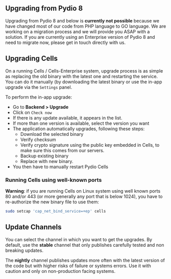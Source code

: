 ## Upgrading from Pydio 8

Upgrading from Pydio 8 and below is **currently not possible** because we have changed most of our code from PHP language to GO language. We are working on a migration process and we will provide you ASAP with a solution. If you are currently using an Enterprise version of Pydio 8 and need to migrate now, please get in touch directly with us.

## Upgrading Cells

On a running Cells / Cells-Enterprise system, upgrade process is as simple as replacing the old binary with the latest one and restarting the service. You can do it manually (by downloading the latest binary or use the in-app upgrade via the `Settings` panel.

To perform the in-app upgrade:

- Go to **Backend > Upgrade**
- Click on `Check now`
- If there is any update available, it appears in the list.
- If more than one version is available, select the version you want
- The application automatically upgrades, following these steps:
  - Download the selected binary
  - Verify checksum
  - Verify crypto signature using the public key embedded in Cells, to make sure this comes from our servers.
  - Backup existing binary
  - Replace with new binary.
- You then have to manually restart Pydio Cells

### Running Cells using well-known ports

**Warning**: if you are running Cells on Linux system using well known ports 80 and/or 443 (or more generally any port that is below 1024), you have to re-authorize the new binary file to use them:

```sh
sudo setcap 'cap_net_bind_service=+ep' cells
```

## Update Channels

You can select the channel in which you want to get the upgrades. By default, use the **stable** channel that only publishes carefully tested and non breaking updates.

The **nightly** channel publishes updates more often with the latest version of the code but with higher risks of failure or systems errors. Use it with caution and only on non-production facing systems.
